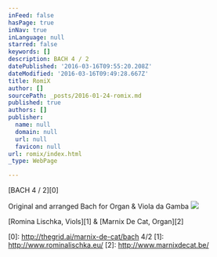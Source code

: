 ```yaml
---
inFeed: false
hasPage: true
inNav: true
inLanguage: null
starred: false
keywords: []
description: BACH 4 / 2
datePublished: '2016-03-16T09:55:20.208Z'
dateModified: '2016-03-16T09:49:28.667Z'
title: RomiX
author: []
sourcePath: _posts/2016-01-24-romix.md
published: true
authors: []
publisher:
  name: null
  domain: null
  url: null
  favicon: null
url: romix/index.html
_type: WebPage

---
```

[BACH 4 / 2][0]

Original and arranged Bach for Organ & Viola da Gamba
![](https://the-grid-user-content.s3-us-west-2.amazonaws.com/78b72188-f165-4ef5-8c7a-095e3d801d17.jpg)

[Romina Lischka, Viols][1] &                            [Marnix De Cat, Organ][2]

[0]: http://thegrid.ai/marnix-de-cat/bach 4/2
[1]: http://www.rominalischka.eu/
[2]: http://www.marnixdecat.be/